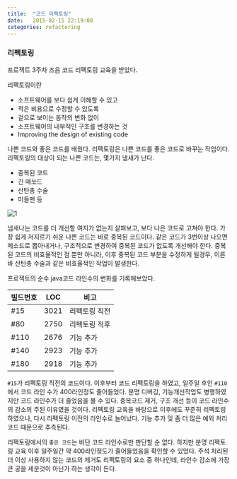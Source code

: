 ```yaml
---
title:  "코드 리펙토링"
date:   2015-02-15 22:19:00
categories: refactoring
---
```


### 리펙토링

프로젝트 3주차 즈음 코드 리펙토링 교육을 받았다.

리펙토링이란
-   소프트웨어를 보다 쉽게 이해할 수 있고
-   적은 비용으로 수정할 수 있도록
-   겉으로 보이는 동작의 변화 없이
-   소프트웨어의 내부적인 구조를 변경하는 것
-   Improving the design of existing code

나쁜 코드와 좋은 코드를 배웠다. 리펙토링은 나쁜 코드를 좋은 코드로 바꾸는 작업이다. 리펙토링의 대상이 되는 나쁜 코드는, 몇가지 냄새가 난다. 
-   중복된 코드
-   긴 메쏘드
-   산탄총 수술
-   미들맨 등

![1](http://blog.codinghorror.com/content/images/uploads/2009/02/6a0120a85dcdae970b012877707a45970c-pi.png)

냄새나는 코드를 더 개선할 여지가 없는지 살펴보고, 보다 나은 코드로 고쳐야 한다.
가장 쉽게 저지르기 쉬운 나쁜 코드는 바로 중복된 코드이다. 같은 코드가 3번이상 나오면 메소드로 뽑아내거나, 구조적으로 변경하여 중복된 코드가 없도록 개선해야 한다. 중복된 코드의 비효율적인 점 뿐만 아니라, 이후 중복된 코드 부분을 수정하게 될경우, 이른바 산탄총 수술과 같은 비효율적인 작업이 발생한다.

프로젝트의 순수 java코드 라인수의 변화를 기록해보았다.

| 빌드번호 |  LOC  |   비고        |
|----------|-------|---------------|
|   #15    | 3021  | 리펙토링 직전 | 
|   #80    | 2750  | 리펙토링 직후 |
|   #110   | 2676  |     기능 추가 |
|   #140   | 2923  |     기능 추가 |
|   #180   | 2918  |     기능 추가 |

`#15`가 리펙토링 직전의 코드이다. 이후부터 코드 리펙토링을 하였고, 일주일 후인 `#110`에서 코드 라인 수가 400라인정도 줄어들었다. 분명 디버깅, 기능개선작업도 병행하였지만 코드 라인수가 더 줄었음을 볼 수 있다. 중복코드 제거, 구조 개선 등이 코드 라인수의 감소의 주된 이유였을 것이다. 
리펙토링 교육을 바탕으로 이후에도 꾸준히 리펙토링하였으나, 다시 리펙토링 이전의 라인수로 늘어났다. 기능 추가 및 좀 더 많은 예외 처리 코드 때문으로 추측된다.

리펙토링에서의 `좋은 코드`는 비단 코드 라인수로만 판단할 순 없다. 하지만 분명 리펙토링 교육 이후 일주일간 약 400라인정도가 줄어들었음을 확인할 수 있었다. 주석 처리된 더 이상 사용하지 않는 코드의 제거도 리펙토링의 요소 중 하나인데, 라인수 감소에 가장 큰 공을 세운것이 아닌가 하는 생각이 든다.





